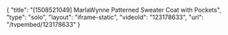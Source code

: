 {
    "title": "[1508521049] MarlaWynne Patterned Sweater Coat with Pockets",
    "type": "solo",
    "layout": "iframe-static",
    "videoId": "123178633",
    "url": "\/tvpembed\/123178633"
}